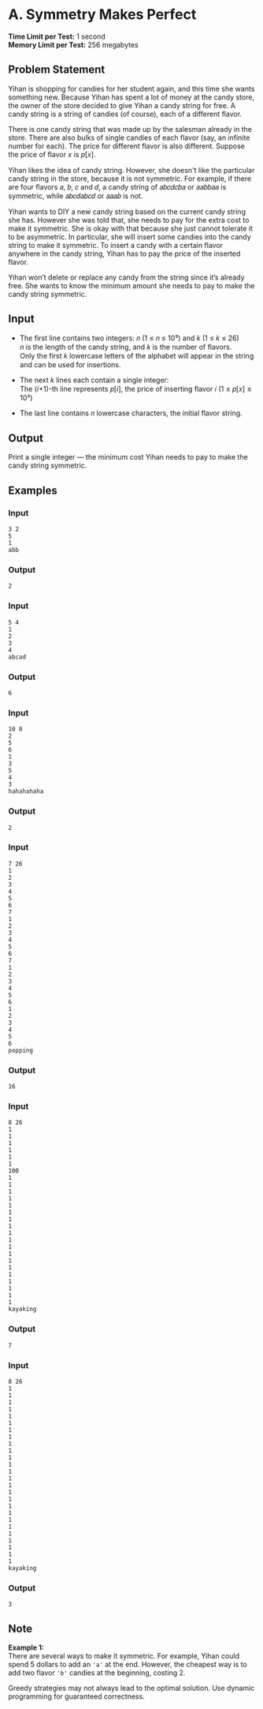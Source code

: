 # A. Symmetry Makes Perfect

**Time Limit per Test:** 1 second  
**Memory Limit per Test:** 256 megabytes

## Problem Statement

Yihan is shopping for candies for her student again, and this time she wants something new. Because Yihan has spent a lot of money at the candy store, the owner of the store decided to give Yihan a candy string for free. A candy string is a string of candies (of course), each of a different flavor.

There is one candy string that was made up by the salesman already in the store. There are also bulks of single candies of each flavor (say, an infinite number for each). The price for different flavor is also different. Suppose the price of flavor 𝑥 is 𝑝[𝑥].

Yihan likes the idea of candy string. However, she doesn't like the particular candy string in the store, because it is not symmetric. For example, if there are four flavors 𝑎, 𝑏, 𝑐 and 𝑑, a candy string of 𝑎𝑏𝑐𝑑𝑐𝑏𝑎 or 𝑎𝑎𝑏𝑏𝑎𝑎 is symmetric, while 𝑎𝑏𝑐𝑑𝑎𝑏𝑐𝑑 or 𝑎𝑎𝑎𝑏 is not.

Yihan wants to DIY a new candy string based on the current candy string she has. However she was told that, she needs to pay for the extra cost to make it symmetric. She is okay with that because she just cannot tolerate it to be asymmetric. In particular, she will insert some candies into the candy string to make it symmetric. To insert a candy with a certain flavor anywhere in the candy string, Yihan has to pay the price of the inserted flavor.

Yihan won’t delete or replace any candy from the string since it’s already free. She wants to know the minimum amount she needs to pay to make the candy string symmetric.


## Input

- The first line contains two integers: 𝑛 (1 ≤ 𝑛 ≤ 10³) and 𝑘 (1 ≤ 𝑘 ≤ 26)  
  𝑛 is the length of the candy string, and 𝑘 is the number of flavors.  
  Only the first 𝑘 lowercase letters of the alphabet will appear in the string and can be used for insertions.

- The next 𝑘 lines each contain a single integer:  
  The (𝑖+1)-th line represents 𝑝[𝑖], the price of inserting flavor 𝑖 (1 ≤ 𝑝[𝑥] ≤ 10³)

- The last line contains 𝑛 lowercase characters, the initial flavor string.



## Output

Print a single integer — the minimum cost Yihan needs to pay to make the candy string symmetric.



## Examples

### Input
```
3 2
5
1
abb
```

### Output
```
2
```



### Input
```
5 4
1
2
3
4
abcad
```

### Output
```
6
```



### Input
```
10 8
2
5
6
1
3
5
4
3
hahahahaha
```

### Output
```
2
```



### Input
```
7 26
1
2
3
4
5
6
7
1
2
3
4
5
6
7
1
2
3
4
5
6
1
2
3
4
5
6
popping
```

### Output
```
16
```



### Input
```
8 26
1
1
1
1
1
1
100
1
1
1
1
1
1
1
1
1
1
1
1
1
1
1
1
1
1
1
kayaking
```

### Output
```
7
```



### Input
```
8 26
1
1
1
1
1
1
1
1
1
1
1
1
1
1
1
1
1
1
1
1
1
1
1
1
1
1
kayaking
```

### Output
```
3
```



## Note

**Example 1:**  
There are several ways to make it symmetric. For example, Yihan could spend 5 dollars to add an `'a'` at the end. However, the cheapest way is to add two flavor `'b'` candies at the beginning, costing 2.

Greedy strategies may not always lead to the optimal solution. Use dynamic programming for guaranteed correctness.